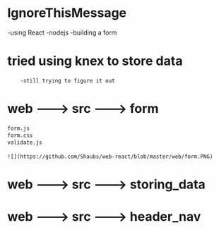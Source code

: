 # IgnoreThisMessage
-using React
-nodejs
-building a form

# tried using knex to store data
		-still trying to figure it out
		
# web ---> src ---> form
	form.js
	form.css
	validate.js
	
	![](https://github.com/Shaubs/web-react/blob/master/web/form.PNG)
	
# web ---> src ---> storing_data

# web ---> src ---> header_nav
